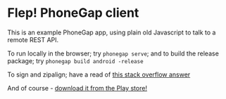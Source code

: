 # Flep! PhoneGap client

This is an example PhoneGap app, using plain old Javascript to talk to a remote REST API.

To run locally in the browser; try `phonegap serve`; and to build the release package; try `phonegap build android -release`

To sign and zipalign; have a read of [this stack overflow answer](http://stackoverflow.com/questions/26449512/how-to-create-signed-apk-file-using-cordova-command-line-interface)

And of course - [download it from the Play store!](https://play.google.com/store/apps/details?id=com.arrayofbytes.flep&hl=en)
